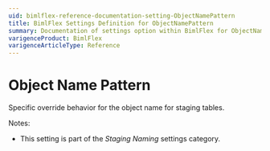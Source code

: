 ```yaml
---
uid: bimlflex-reference-documentation-setting-ObjectNamePattern
title: BimlFlex Settings Definition for ObjectNamePattern
summary: Documentation of settings option within BimlFlex for ObjectNamePattern
varigenceProduct: BimlFlex
varigenceArticleType: Reference
---
```


# Object Name Pattern

Specific override behavior for the object name for staging tables.

Notes:

* This setting is part of the *Staging Naming* settings category.
